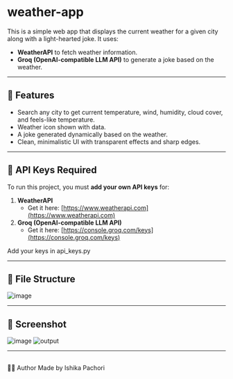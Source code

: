 # weather-app
This is a simple web app that displays the current weather for a given city along with a light-hearted joke. It uses:

- **WeatherAPI** to fetch weather information.
- **Groq (OpenAI-compatible LLM API)** to generate a joke based on the weather.

---

## 🚀 Features

- Search any city to get current temperature, wind, humidity, cloud cover, and feels-like temperature.
- Weather icon shown with data.
- A joke generated dynamically based on the weather.
- Clean, minimalistic UI with transparent effects and sharp edges.

---

## 🔑 API Keys Required

To run this project, you must **add your own API keys** for:

1. **WeatherAPI**  
   - Get it here: [https://www.weatherapi.com](https://www.weatherapi.com)
2. **Groq (OpenAI-compatible LLM API)**  
   - Get it here: [https://console.groq.com/keys](https://console.groq.com/keys)

Add your keys in api_keys.py

---

## 🧭 File Structure
![image](https://github.com/user-attachments/assets/94e17674-eec5-4d45-adbb-d483086dffc7)

---

## 📸 Screenshot
![image](https://github.com/user-attachments/assets/188612ef-92dc-45c7-a306-ec0df23df7cd)
![output](https://github.com/user-attachments/assets/acf9bf80-0b40-43cf-9ea0-9f34965cadd1)

---

##
🧑‍💻 Author
Made by Ishika Pachori





